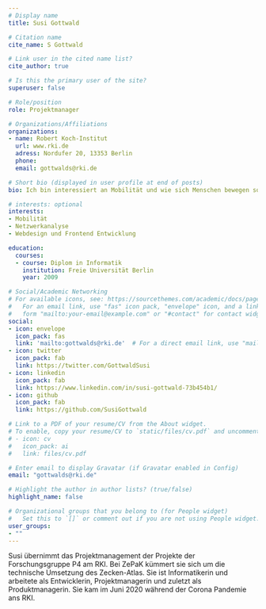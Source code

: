 ```yaml
---
# Display name
title: Susi Gottwald

# Citation name
cite_name: S Gottwald

# Link user in the cited name list?
cite_author: true

# Is this the primary user of the site?
superuser: false

# Role/position
role: Projektmanager

# Organizations/Affiliations
organizations:
- name: Robert Koch-Institut
  url: www.rki.de
  adress: Nordufer 20, 13353 Berlin
  phone: 
  email: gottwalds@rki.de

# Short bio (displayed in user profile at end of posts)
bio: Ich bin interessiert an Mobilität und wie sich Menschen bewegen sowie mobilen Netzwerken und wie Menschen diese nutzen.

# interests: optional
interests:
- Mobilität
- Netzwerkanalyse
- Webdesign und Frontend Entwicklung

education:
  courses:
  - course: Diplom in Informatik
    institution: Freie Universität Berlin
    year: 2009

# Social/Academic Networking
# For available icons, see: https://sourcethemes.com/academic/docs/page-builder/#icons
#   For an email link, use "fas" icon pack, "envelope" icon, and a link in the
#   form "mailto:your-email@example.com" or "#contact" for contact widget.
social:
- icon: envelope
  icon_pack: fas
  link: 'mailto:gottwalds@rki.de'  # For a direct email link, use "mailto:test@example.org".
- icon: twitter
  icon_pack: fab
  link: https://twitter.com/GottwaldSusi
- icon: linkedin
  icon_pack: fab
  link: https://www.linkedin.com/in/susi-gottwald-73b454b1/
- icon: github
  icon_pack: fab
  link: https://github.com/SusiGottwald

# Link to a PDF of your resume/CV from the About widget.
# To enable, copy your resume/CV to `static/files/cv.pdf` and uncomment the lines below.
# - icon: cv
#   icon_pack: ai
#   link: files/cv.pdf

# Enter email to display Gravatar (if Gravatar enabled in Config)
email: "gottwalds@rki.de"

# Highlight the author in author lists? (true/false)
highlight_name: false

# Organizational groups that you belong to (for People widget)
#   Set this to `[]` or comment out if you are not using People widget.
user_groups:
- ""
---
```


Susi übernimmt das Projektmanagement der Projekte der Forschungsgruppe P4 am RKI.
Bei ZePaK kümmert sie sich um die technische Umsetzung des Zecken-Atlas.
Sie ist Informatikerin und arbeitete als Entwicklerin, Projektmanagerin und zuletzt als Produktmanagerin.
Sie kam im Juni 2020 während der Corona Pandemie ans RKI.
